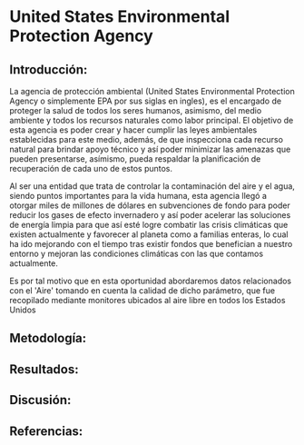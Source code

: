 # United States Environmental Protection Agency
## Introducción: 

La agencia de protección ambiental (United States Environmental Protection Agency o simplemente EPA por sus siglas en ingles), es el encargado de proteger la salud de todos los seres humanos, asimismo, del medio ambiente y todos los recursos naturales como labor principal. El objetivo de esta agencia es poder crear y hacer cumplir las leyes ambientales establecidas para este medio, además, de que inspecciona cada recurso natural para brindar apoyo técnico y así poder minimizar las amenazas que pueden presentarse, asímismo, pueda respaldar la planificación de recuperación de cada uno de estos puntos.

Al ser una entidad que trata de controlar la contaminación del aire y el agua, siendo puntos importantes para la vida humana, esta agencia llegó a otorgar miles de millones de dólares en subvenciones de fondo para poder reducir los gases de efecto invernadero y así poder acelerar las soluciones de energía limpia para que así esté logre combatir las crisis climáticas que existen actualmente y favorecer al planeta como a familias enteras, lo cual ha ido mejorando con el tiempo tras existir fondos que benefician a nuestro entorno y mejoran las condiciones climáticas con las que contamos actualmente.

Es por tal motivo que en esta oportunidad abordaremos datos relacionados con el 'Aire' tomando en cuenta la calidad de dicho parámetro, que fue recopilado mediante monitores ubicados al aire libre en todos los Estados Unidos


## Metodología:
## Resultados: 
## Discusión:
## Referencias:
